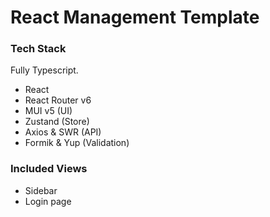 # React Management Template

### Tech Stack
Fully Typescript.

- React
- React Router v6
- MUI v5 (UI)
- Zustand (Store)
- Axios & SWR (API)
- Formik & Yup (Validation)


### Included Views
- Sidebar
- Login page

